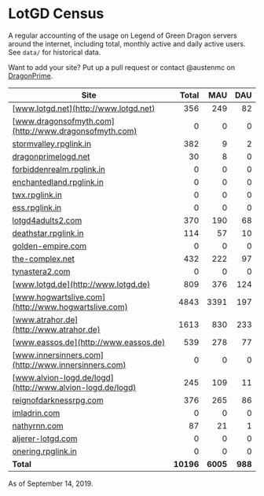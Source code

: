 # LotGD Census
A regular accounting of the usage on Legend of Green Dragon servers around the internet, including total, monthly active and daily active users. See `data/` for historical data.

Want to add your site? Put up a pull request or contact @austenmc on [DragonPrime](http://dragonprime.net).


Site | Total | MAU | DAU
--- | ---:| ---:| ---:
[www.lotgd.net](http://www.lotgd.net)|356|249|82
[www.dragonsofmyth.com](http://www.dragonsofmyth.com)|0|0|0
[stormvalley.rpglink.in](http://stormvalley.rpglink.in)|382|9|2
[dragonprimelogd.net](http://dragonprimelogd.net)|30|8|0
[forbiddenrealm.rpglink.in](http://forbiddenrealm.rpglink.in)|0|0|0
[enchantedland.rpglink.in](http://enchantedland.rpglink.in)|0|0|0
[twx.rpglink.in](http://twx.rpglink.in)|0|0|0
[ess.rpglink.in](http://ess.rpglink.in)|0|0|0
[lotgd4adults2.com](http://lotgd4adults2.com)|370|190|68
[deathstar.rpglink.in](http://deathstar.rpglink.in)|114|57|10
[golden-empire.com](http://golden-empire.com)|0|0|0
[the-complex.net](http://the-complex.net)|432|222|97
[tynastera2.com](http://tynastera2.com)|0|0|0
[www.lotgd.de](http://www.lotgd.de)|809|376|124
[www.hogwartslive.com](http://www.hogwartslive.com)|4843|3391|197
[www.atrahor.de](http://www.atrahor.de)|1613|830|233
[www.eassos.de](http://www.eassos.de)|539|278|77
[www.innersinners.com](http://www.innersinners.com)|0|0|0
[www.alvion-logd.de/logd](http://www.alvion-logd.de/logd)|245|109|11
[reignofdarknessrpg.com](http://reignofdarknessrpg.com)|376|265|86
[imladrin.com](http://imladrin.com)|0|0|0
[nathyrnn.com](http://nathyrnn.com)|87|21|1
[aljerer-lotgd.com](http://aljerer-lotgd.com)|0|0|0
[onering.rpglink.in](http://onering.rpglink.in)|0|0|0
**Total**|**10196**|**6005**|**988**

As of September 14, 2019.

